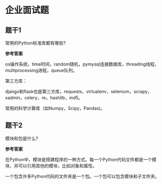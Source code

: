 # 企业面试题

## 题干1

常用的Python标准库都有哪些?

**参考答案**

os操作系统，time时间，random随机，pymysql连接数据库，threading线程，multiprocessing进程，queue队列。

第三方库：

django和flask也是第三方库，requests，virtualenv，selenium，scrapy，xadmin，celery，re，hashlib，md5。

常用的科学计算库（如Numpy，Scipy，Pandas)。

## 题干2

模块和包是什么?

**参考答案**

在Python中，模块是搭建程序的一种方式。每一个Python代码文件都是一个模块，并可以引用其他的模块，比如对象和属性。

一个包含许多Python代码的文件夹是一个包。一个包可以包含模块和子文件夹。